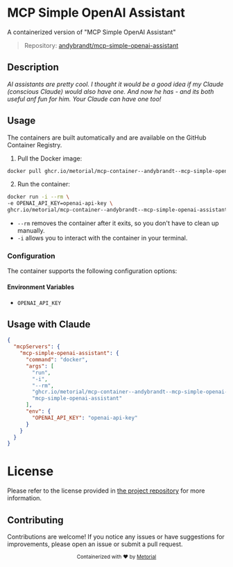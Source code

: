 
# MCP Simple OpenAI Assistant

A containerized version of "MCP Simple OpenAI Assistant"

> Repository: [andybrandt/mcp-simple-openai-assistant](https://github.com/andybrandt/mcp-simple-openai-assistant)

## Description

*AI assistants are pretty cool. I thought it would be a good idea if my Claude (conscious Claude) would also have one. And now he has - and its both useful anf fun for him. Your Claude can have one too!*


## Usage

The containers are built automatically and are available on the GitHub Container Registry.

1. Pull the Docker image:

```bash
docker pull ghcr.io/metorial/mcp-container--andybrandt--mcp-simple-openai-assistant--mcp-simple-openai-assistant
```

2. Run the container:

```bash
docker run -i --rm \ 
-e OPENAI_API_KEY=openai-api-key \
ghcr.io/metorial/mcp-container--andybrandt--mcp-simple-openai-assistant--mcp-simple-openai-assistant  "mcp-simple-openai-assistant"
```

- `--rm` removes the container after it exits, so you don't have to clean up manually.
- `-i` allows you to interact with the container in your terminal.



### Configuration

The container supports the following configuration options:




#### Environment Variables

- `OPENAI_API_KEY`




## Usage with Claude

```json
{
  "mcpServers": {
    "mcp-simple-openai-assistant": {
      "command": "docker",
      "args": [
        "run",
        "-i",
        "--rm",
        "ghcr.io/metorial/mcp-container--andybrandt--mcp-simple-openai-assistant--mcp-simple-openai-assistant",
        "mcp-simple-openai-assistant"
      ],
      "env": {
        "OPENAI_API_KEY": "openai-api-key"
      }
    }
  }
}
```

# License

Please refer to the license provided in [the project repository](https://github.com/andybrandt/mcp-simple-openai-assistant) for more information.

## Contributing

Contributions are welcome! If you notice any issues or have suggestions for improvements, please open an issue or submit a pull request.

<div align="center">
  <sub>Containerized with ❤️ by <a href="https://metorial.com">Metorial</a></sub>
</div>
  